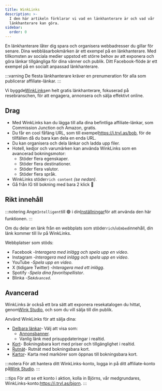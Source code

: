 ```yaml
---
title: WinkLinks
description: >-
  I den här artikeln förklarar vi vad en länkhanterare är och vad vår
  länkhanterare kan göra.
sidebar:
  order: 0
---
```

En länkhanterare låter dig spara och organisera webbadresser du gillar för senare. Dina webbläsarbokmärken är ett exempel på en länkhanterare. Med tillkomsten av sociala medier uppstod ett större behov av att exponera och göra länkar tillgängliga för dina vänner och publik. Ditt Facebook-flöde är ett exempel på en socialt anpassad länkhanterare.

:::varning
De flesta länkhanterare kräver en prenumeration för alla som publicerar affiliate-länkar.
:::

Vi byggde[WinkLinks](https://i.trvl.as/)en helt gratis länkhanterare, fokuserad på resebranschen, för att engagera, annonsera och sälja effektivt online.

## Drag

* Med WinkLinks kan du lägga till alla dina befintliga affiliate-länkar, som Commission Junction och Amazon, gratis.
* Du får en cool fåfäng URL, som till exempel<https://i.trvl.as/bob>, för de tillfällen då du bara kan dela en enda URL.
* Du kan organisera och dela länkar och ladda upp filer.
* Hotell, kedjor och varumärken kan använda WinkLinks som en avancerad bokningsmotor:
  * Stöder flera egenskaper.
  * Stöder flera destinationer.
  * Stöder flera valutor.
  * Stöder flera språk.
* WinkLinks stöder`rich content` *(se nedan)*.
* Gå från IG till bokning med bara 2 klick 🚀

## Rikt innehåll

:::notering
Ange`Intelligent`till 🟢 i din[Inställningar](/link-manager/settings)för att använda den här funktionen.
:::

Om du delar en länk från en webbplats som stöder`rich`/`oEmbed`innehåll, din länk kommer till liv på WinkLinks.

Webbplatser som stöds:

* Facebook -*Interagera med inlägg och spela upp en video*.
* Instagram -*Interagera med inlägg och spela upp en video*.
* YouTube -*Spela upp en video*.
* X (tidigare Twitter) -*Interagera med ett inlägg*.
* Spotify -*Spela dina favoritspellistor*.
* Blinka -*Se`Advanced`*.

## Avancerad

WinkLinks är också ett bra sätt att exponera resekatalogen du hittat, genom[Wink Studio](https://studio.wink.travel), och som du vill sälja till din publik.

Använd WinkLinks för att sälja dina:

* [Delbara länkar](/studio/shareable-links)- Välj att visa som:
  * [Annonsbanner](/developers/web-components/#content-loader).
  * Vanlig länk med prisuppdateringar i realtid.
* [Kort](/studio/cards)- Bokningsbara kort med priser och tillgänglighet i realtid.
* [Rutnät](/studio/grids)- Rutnät med bokningsbara kort.
* [Kartor](/studio/maps)- Karta med markörer som öppnas till bokningsbara kort.

:::notera
För att hantera ditt WinkLinks-konto, logga in på ditt affiliate-konto på[Wink Studio](https://studio.wink.travel).&#x20;
:::

:::tips
För att se ett konto i aktion, kolla in Björns, vår medgrundares, WinkLinks-konto:<https://i.trvl.as/bjorn>.&#x20;
:::

